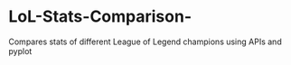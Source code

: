 # LoL-Stats-Comparison-
Compares stats of different League of Legend champions using APIs and pyplot
